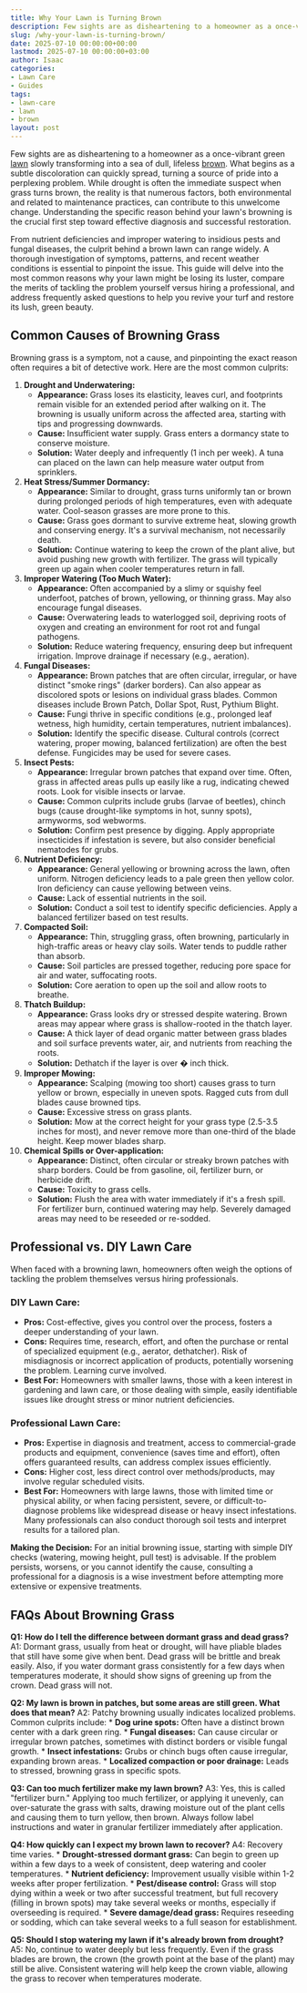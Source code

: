 ```yaml
---
title: Why Your Lawn is Turning Brown
description: Few sights are as disheartening to a homeowner as a once-vibrant green lawn slowly transforming into a sea of dull, lifeless brown.
slug: /why-your-lawn-is-turning-brown/
date: 2025-07-10 00:00:00+00:00
lastmod: 2025-07-10 00:00:00+03:00
author: Isaac
categories:
- Lawn Care
- Guides
tags:
- lawn-care
- lawn
- brown
layout: post
---
```

Few sights are as disheartening to a homeowner as a once-vibrant green [lawn](https://pestpolicy.com/10-essential-lawn-and-garden-tools-for-fall/) slowly transforming into a sea of dull, lifeless [brown](https://pestpolicy.com/how-to-identify-the-cause-of-brown-spots-in-your-lawn/). What begins as a subtle discoloration can quickly spread, turning a source of pride into a perplexing problem. While drought is often the immediate suspect when grass turns brown, the reality is that numerous factors, both environmental and related to maintenance practices, can contribute to this unwelcome change. Understanding the specific reason behind your lawn's browning is the crucial first step toward effective diagnosis and successful restoration.

From nutrient deficiencies and improper watering to insidious pests and fungal diseases, the culprit behind a brown lawn can range widely. A thorough investigation of symptoms, patterns, and recent weather conditions is essential to pinpoint the issue. This guide will delve into the most common reasons why your lawn might be losing its luster, compare the merits of tackling the problem yourself versus hiring a professional, and address frequently asked questions to help you revive your turf and restore its lush, green beauty.

## Common Causes of Browning Grass

Browning grass is a symptom, not a cause, and pinpointing the exact reason often requires a bit of detective work. Here are the most common culprits:

1.  **Drought and Underwatering:**
    * **Appearance:** Grass loses its elasticity, leaves curl, and footprints remain visible for an extended period after walking on it. The browning is usually uniform across the affected area, starting with tips and progressing downwards.
    * **Cause:** Insufficient water supply. Grass enters a dormancy state to conserve moisture.
    * **Solution:** Water deeply and infrequently (1 inch per week). A tuna can placed on the lawn can help measure water output from sprinklers.
2.  **Heat Stress/Summer Dormancy:**
    * **Appearance:** Similar to drought, grass turns uniformly tan or brown during prolonged periods of high temperatures, even with adequate water. Cool-season grasses are more prone to this.
    * **Cause:** Grass goes dormant to survive extreme heat, slowing growth and conserving energy. It's a survival mechanism, not necessarily death.
    * **Solution:** Continue watering to keep the crown of the plant alive, but avoid pushing new growth with fertilizer. The grass will typically green up again when cooler temperatures return in fall.
3.  **Improper Watering (Too Much Water):**
    * **Appearance:** Often accompanied by a slimy or squishy feel underfoot, patches of brown, yellowing, or thinning grass. May also encourage fungal diseases.
    * **Cause:** Overwatering leads to waterlogged soil, depriving roots of oxygen and creating an environment for root rot and fungal pathogens.
    * **Solution:** Reduce watering frequency, ensuring deep but infrequent irrigation. Improve drainage if necessary (e.g., aeration).
4.  **Fungal Diseases:**
    * **Appearance:** Brown patches that are often circular, irregular, or have distinct "smoke rings" (darker borders). Can also appear as discolored spots or lesions on individual grass blades. Common diseases include Brown Patch, Dollar Spot, Rust, Pythium Blight.
    * **Cause:** Fungi thrive in specific conditions (e.g., prolonged leaf wetness, high humidity, certain temperatures, nutrient imbalances).
    * **Solution:** Identify the specific disease. Cultural controls (correct watering, proper mowing, balanced fertilization) are often the best defense. Fungicides may be used for severe cases.
5.  **Insect Pests:**
    * **Appearance:** Irregular brown patches that expand over time. Often, grass in affected areas pulls up easily like a rug, indicating chewed roots. Look for visible insects or larvae.
    * **Cause:** Common culprits include grubs (larvae of beetles), chinch bugs (cause drought-like symptoms in hot, sunny spots), armyworms, sod webworms.
    * **Solution:** Confirm pest presence by digging. Apply appropriate insecticides if infestation is severe, but also consider beneficial nematodes for grubs.
6.  **Nutrient Deficiency:**
    * **Appearance:** General yellowing or browning across the lawn, often uniform. Nitrogen deficiency leads to a pale green then yellow color. Iron deficiency can cause yellowing between veins.
    * **Cause:** Lack of essential nutrients in the soil.
    * **Solution:** Conduct a soil test to identify specific deficiencies. Apply a balanced fertilizer based on test results.
7.  **Compacted Soil:**
    * **Appearance:** Thin, struggling grass, often browning, particularly in high-traffic areas or heavy clay soils. Water tends to puddle rather than absorb.
    * **Cause:** Soil particles are pressed together, reducing pore space for air and water, suffocating roots.
    * **Solution:** Core aeration to open up the soil and allow roots to breathe.
8.  **Thatch Buildup:**
    * **Appearance:** Grass looks dry or stressed despite watering. Brown areas may appear where grass is shallow-rooted in the thatch layer.
    * **Cause:** A thick layer of dead organic matter between grass blades and soil surface prevents water, air, and nutrients from reaching the roots.
    * **Solution:** Dethatch if the layer is over � inch thick.
9.  **Improper Mowing:**
    * **Appearance:** Scalping (mowing too short) causes grass to turn yellow or brown, especially in uneven spots. Ragged cuts from dull blades cause browned tips.
    * **Cause:** Excessive stress on grass plants.
    * **Solution:** Mow at the correct height for your grass type (2.5-3.5 inches for most), and never remove more than one-third of the blade height. Keep mower blades sharp.
10. **Chemical Spills or Over-application:**
    * **Appearance:** Distinct, often circular or streaky brown patches with sharp borders. Could be from gasoline, oil, fertilizer burn, or herbicide drift.
    * **Cause:** Toxicity to grass cells.
    * **Solution:** Flush the area with water immediately if it's a fresh spill. For fertilizer burn, continued watering may help. Severely damaged areas may need to be reseeded or re-sodded.

## Professional vs. DIY Lawn Care

When faced with a browning lawn, homeowners often weigh the options of tackling the problem themselves versus hiring professionals.

### DIY Lawn Care:

* **Pros:** Cost-effective, gives you control over the process, fosters a deeper understanding of your lawn.
* **Cons:** Requires time, research, effort, and often the purchase or rental of specialized equipment (e.g., aerator, dethatcher). Risk of misdiagnosis or incorrect application of products, potentially worsening the problem. Learning curve involved.
* **Best For:** Homeowners with smaller lawns, those with a keen interest in gardening and lawn care, or those dealing with simple, easily identifiable issues like drought stress or minor nutrient deficiencies.

### Professional Lawn Care:

* **Pros:** Expertise in diagnosis and treatment, access to commercial-grade products and equipment, convenience (saves time and effort), often offers guaranteed results, can address complex issues efficiently.
* **Cons:** Higher cost, less direct control over methods/products, may involve regular scheduled visits.
* **Best For:** Homeowners with large lawns, those with limited time or physical ability, or when facing persistent, severe, or difficult-to-diagnose problems like widespread disease or heavy insect infestations. Many professionals can also conduct thorough soil tests and interpret results for a tailored plan.

**Making the Decision:**
For an initial browning issue, starting with simple DIY checks (watering, mowing height, pull test) is advisable. If the problem persists, worsens, or you cannot identify the cause, consulting a professional for a diagnosis is a wise investment before attempting more extensive or expensive treatments.

## FAQs About Browning Grass

**Q1: How do I tell the difference between dormant grass and dead grass?**
A1: Dormant grass, usually from heat or drought, will have pliable blades that still have some give when bent. Dead grass will be brittle and break easily. Also, if you water dormant grass consistently for a few days when temperatures moderate, it should show signs of greening up from the crown. Dead grass will not.

**Q2: My lawn is brown in patches, but some areas are still green. What does that mean?**
A2: Patchy browning usually indicates localized problems. Common culprits include:
    * **Dog urine spots:** Often have a distinct brown center with a dark green ring.
    * **Fungal diseases:** Can cause circular or irregular brown patches, sometimes with distinct borders or visible fungal growth.
    * **Insect infestations:** Grubs or chinch bugs often cause irregular, expanding brown areas.
    * **Localized compaction or poor drainage:** Leads to stressed, browning grass in specific spots.

**Q3: Can too much fertilizer make my lawn brown?**
A3: Yes, this is called "fertilizer burn." Applying too much fertilizer, or applying it unevenly, can over-saturate the grass with salts, drawing moisture out of the plant cells and causing them to turn yellow, then brown. Always follow label instructions and water in granular fertilizer immediately after application.

**Q4: How quickly can I expect my brown lawn to recover?**
A4: Recovery time varies.
    * **Drought-stressed dormant grass:** Can begin to green up within a few days to a week of consistent, deep watering and cooler temperatures.
    * **Nutrient deficiency:** Improvement usually visible within 1-2 weeks after proper fertilization.
    * **Pest/disease control:** Grass will stop dying within a week or two after successful treatment, but full recovery (filling in brown spots) may take several weeks or months, especially if overseeding is required.
    * **Severe damage/dead grass:** Requires reseeding or sodding, which can take several weeks to a full season for establishment.

**Q5: Should I stop watering my lawn if it's already brown from drought?**
A5: No, continue to water deeply but less frequently. Even if the grass blades are brown, the crown (the growth point at the base of the plant) may still be alive. Consistent watering will help keep the crown viable, allowing the grass to recover when temperatures moderate.